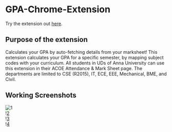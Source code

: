 # GPA-Chrome-Extension
Try the extension out [here](https://chrome.google.com/webstore/detail/gpa-calculator-anna-unive/plgpadocbcmhlndhcibmhoomfdeokdgg).
## Purpose of the extension
Calculates your GPA by auto-fetching details from your marksheet!
This extension calculates your GPA for a specific semester, by mapping subject codes with your curriculum. All students in UDs of Anna University can use this extension in their ACOE Attendance & Mark Sheet page. The departments are limited to CSE (R2015), IT, ECE, EEE, Mechanical, BME, and Civil.
## Working Screenshots
![1](https://user-images.githubusercontent.com/60057580/103777322-b5a79380-5056-11eb-94d8-4a2f689e7161.PNG)  
\![2](https://user-images.githubusercontent.com/60057580/103777808-6f066900-5057-11eb-8f86-fa79cc5d20e8.png)<br/>
\![3](https://user-images.githubusercontent.com/60057580/103777809-6f9eff80-5057-11eb-9d7a-bedfecd122e8.png)<br/>
\![4](https://user-images.githubusercontent.com/60057580/103777804-6d3ca580-5057-11eb-9f30-c75d23da408a.png)
